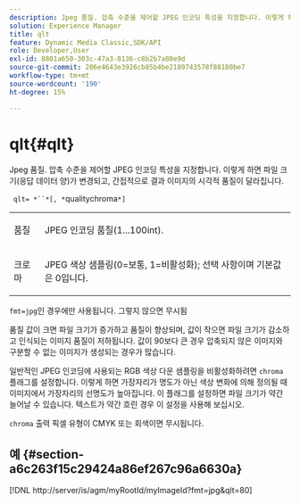 ```yaml
---
description: Jpeg 품질. 압축 수준을 제어할 JPEG 인코딩 특성을 지정합니다. 이렇게 하면 파일 크기(응답 데이터 양)가 변경되고, 간접적으로 결과 이미지의 시각적 품질이 달라집니다.
solution: Experience Manager
title: qlt
feature: Dynamic Media Classic,SDK/API
role: Developer,User
exl-id: 8801a650-303c-47a3-8136-c8b2b7a80e9d
source-git-commit: 206e4643e3926cb85b4be2189743578f88180be7
workflow-type: tm+mt
source-wordcount: '190'
ht-degree: 15%

---
```


# qlt{#qlt}

Jpeg 품질. 압축 수준을 제어할 JPEG 인코딩 특성을 지정합니다. 이렇게 하면 파일 크기(응답 데이터 양)가 변경되고, 간접적으로 결과 이미지의 시각적 품질이 달라집니다.

` qlt= *``*[, *`qualitychroma`*]`

<table id="simpletable_D080D15922CE4EF4B707282A4D45739A"> 
 <tr class="strow"> 
  <td class="stentry"> <p> <span class="codeph"> <span class="varname"> 품질  </span> </span> </p> </td> 
  <td class="stentry"> <p>JPEG 인코딩 품질(1...100int). </p> </td> 
 </tr> 
 <tr class="strow"> 
  <td class="stentry"> <p> <span class="codeph"> <span class="varname"> 크로마  </span> </span> </p> </td> 
  <td class="stentry"> <p>JPEG 색상 샘플링(0=보통, 1=비활성화); 선택 사항이며 기본값은 0입니다. </p> </td> 
 </tr> 
</table>

`fmt=jpg`인 경우에만 사용됩니다. 그렇지 않으면 무시됨

품질 값이 크면 파일 크기가 증가하고 품질이 향상되며, 값이 작으면 파일 크기가 감소하고 인식되는 이미지 품질이 저하됩니다. 값이 90보다 큰 경우 압축되지 않은 이미지와 구분할 수 없는 이미지가 생성되는 경우가 많습니다.

일반적인 JPEG 인코딩에 사용되는 RGB 색상 다운 샘플링을 비활성화하려면 `chroma` 플래그를 설정합니다. 이렇게 하면 가장자리가 명도가 아닌 색상 변화에 의해 정의될 때 이미지에서 가장자리의 선명도가 높아집니다. 이 플래그를 설정하면 파일 크기가 약간 늘어날 수 있습니다. 텍스트가 약간 흐린 경우 이 설정을 사용해 보십시오.

`chroma` 출력 픽셀 유형이 CMYK 또는 회색이면 무시됩니다.

## 예 {#section-a6c263f15c29424a86ef267c96a6630a}

[!DNL http://server/is/agm/myRootId/myImageId?fmt=jpg&qlt=80]
